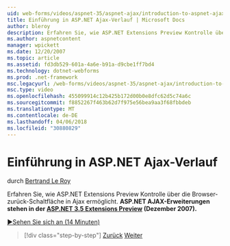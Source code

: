 ```yaml
---
uid: web-forms/videos/aspnet-35/aspnet-ajax/introduction-to-aspnet-ajax-history
title: Einführung in ASP.NET Ajax-Verlauf | Microsoft Docs
author: bleroy
description: Erfahren Sie, wie ASP.NET Extensions Preview Kontrolle über die Browser-zurück-Schaltfläche in Ajax ermöglicht. ASP.NET AJAX-Erweiterungen sind verfügbar, in dem ASP.NET 3.5 Extens...
ms.author: aspnetcontent
manager: wpickett
ms.date: 12/20/2007
ms.topic: article
ms.assetid: fd3db529-601a-4a6e-b91a-d9cbe1ff7bd4
ms.technology: dotnet-webforms
ms.prod: .net-framework
msc.legacyurl: /web-forms/videos/aspnet-35/aspnet-ajax/introduction-to-aspnet-ajax-history
msc.type: video
ms.openlocfilehash: 455099914c12b425b172d00b0e8dfc62d5c74a6c
ms.sourcegitcommit: f8852267f463b62d7f975e56bea9aa3f68fbbdeb
ms.translationtype: MT
ms.contentlocale: de-DE
ms.lasthandoff: 04/06/2018
ms.locfileid: "30880829"
---
```

<a name="introduction-to-aspnet-ajax-history"></a>Einführung in ASP.NET Ajax-Verlauf
====================
durch [Bertrand Le Roy](https://github.com/bleroy)

Erfahren Sie, wie ASP.NET Extensions Preview Kontrolle über die Browser-zurück-Schaltfläche in Ajax ermöglicht. **ASP.NET AJAX-Erweiterungen stehen in der [ASP.NET 3.5 Extensions Preview](https://www.asp.net/downloads/35-sp1#find) (Dezember 2007).**

[&#9654;Sehen Sie sich an (14 Minuten)](https://channel9.msdn.com/Blogs/ASP-NET-Site-Videos/introduction-to-aspnet-ajax-history)

> [!div class="step-by-step"]
> [Zurück](adonet-data-services-with-aspnet-ajax-support.md)
> [Weiter](using-script-combining-to-improve-ajax-performance.md)
